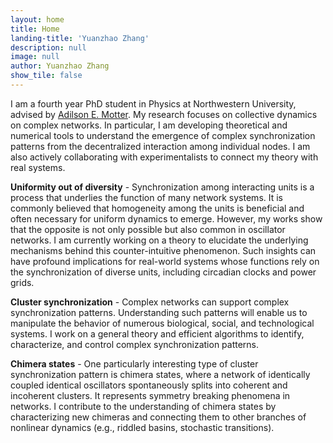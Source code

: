 ```yaml
---
layout: home
title: Home
landing-title: 'Yuanzhao Zhang'
description: null
image: null
author: Yuanzhao Zhang
show_tile: false
---
```


I am a fourth year PhD student in Physics at Northwestern University, advised by [Adilson E. Motter](http://dyn.phys.northwestern.edu/). My research focuses on collective dynamics on complex networks. In particular, I am developing theoretical and numerical tools to understand the emergence of complex synchronization patterns from the decentralized interaction among individual nodes. I am also actively collaborating with experimentalists to connect my theory with real systems.

**Uniformity out of diversity** - Synchronization among interacting units is a process that underlies the function of many network systems. It is commonly believed that homogeneity among the units is beneficial and often necessary for uniform dynamics to emerge. However, my works show that the opposite is not only possible but also common in oscillator networks. I am currently working on a theory to elucidate the underlying mechanisms behind this counter-intuitive phenomenon. Such insights can have profound implications for real-world systems whose functions rely on the synchronization of diverse units, including circadian clocks and power grids.

**Cluster synchronization** - Complex networks can support complex synchronization patterns. Understanding such patterns will enable us to manipulate the behavior of numerous biological, social, and technological systems. I work on a general theory and efficient algorithms to identify, characterize, and control complex synchronization patterns.

**Chimera states** - One particularly interesting type of cluster synchronization pattern is chimera states, where a network of identically coupled identical oscillators spontaneously splits into coherent and incoherent clusters. It represents symmetry breaking phenomena in networks. I contribute to the understanding of chimera states by characterizing new chimeras and connecting them to other branches of nonlinear dynamics (e.g., riddled basins, stochastic transitions).
